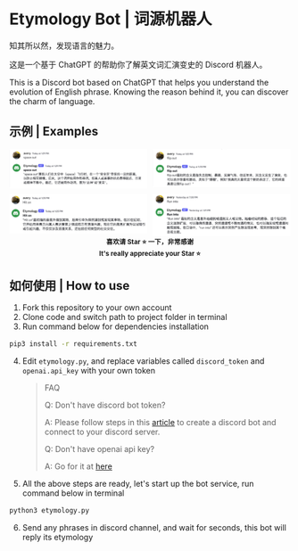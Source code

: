 # Etymology Bot | 词源机器人

知其所以然，发现语言的魅力。

这是一个基于 ChatGPT 的帮助你了解英文词汇演变史的 Discord 机器人。

This is a Discord bot based on ChatGPT that helps you understand the evolution of English phrase. Knowing the reason behind it, you can discover the charm of language.

## 示例 | Examples

<div style="display: grid; grid-template-columns: auto auto; gap: 10px;">
  <img src="./examples/example_1.png" />
  <img src="./examples/example_2.png" />
  <img src="./examples/example_3.png" />
  <img src="./examples/example_4.png" />
</div>

<center style="text-align: center;">
  <small>
    <b>
      喜欢请 Star ⭐️ 一下，非常感谢
      <br />
      It's really appreciate your Star ⭐️
    </b>
  </small>
</center>

## 如何使用 | How to use

1. Fork this repository to your own account
2. Clone code and switch path to project folder in terminal
3. Run command below for dependencies installation

```bash
pip3 install -r requirements.txt
```

4. Edit `etymology.py`, and replace variables called `discord_token` and `openai.api_key` with your own token
   > FAQ
   >
   > Q: Don't have discord bot token?
   >
   > A: Please follow steps in this [article](https://appmaster.io/zh/blog/discord-bot-ru-he-chuang-jian-ta-bing-jiang-qi-tian-jia-dao-fu-wu-qi) to create a discord bot and connect to your discord server.
   >
   > Q: Don't have openai api key?
   >
   > A: Go for it at [here](https://platform.openai.com/account/api-keys)
5. All the above steps are ready, let's start up the bot service, run command below in terminal

```bash
python3 etymology.py
```

6. Send any phrases in discord channel, and wait for seconds, this bot will reply its etymology
